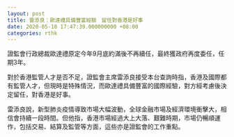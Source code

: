 ```yaml
---
layout: post
title: 雷添良：歐達禮具備豐富經驗　留任對香港是好事
date: 2020-05-18 17:47:39.000000000 +08:00
categories: rthk
---
```


證監會行政總裁歐達禮原定今年9月底約滿後不再續任，最終獲政府再度委任，任期3年。

對於香港監管人才是否不足，證監會主席雷添良接受本台查詢時指，香港及國際都有監管人才，但現時是特殊情況，而歐達禮具備豐富的國際經驗，對方經考慮後決定留任，對香港是好事。

雷添良說，新型肺炎疫情導致市場大幅波動，全球金融市場及經濟環境衝擊大，相信會持續一段時間。但他指，香港市場經過大上大落、艱難時期，市場仍暢順運作，包括交易、結算及監管等方面，這些亦是證監會的工作重點。
